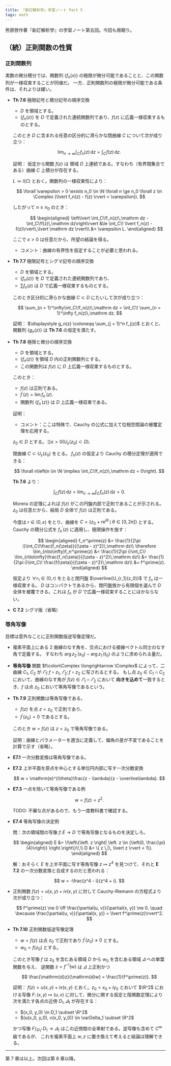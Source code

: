 ```yaml
---
title: 『新訂解析学』学習ノート Part 5
tags: math
---
```


熊原啓作著『新訂解析学』の学習ノート第五回。今回も居眠り。

## （続）正則関数の性質

### 正則関数列

実数の微分積分では、関数列 $\lbrace f_n(x) \rbrace$ の極限が微分可能であることと、この関数列が一様収束することが同値だ。
一方、正則関数列の極限が微分可能である条件は、それよりは緩い。

* **Th 7.6** 極限記号と積分記号の順序交換
  * $D$ を領域とする。
  * $\lbrace f_n(z) \rbrace$ を $D$ で定義された連続関数列であり、$f(z)$ に広義一様収束するものとする。

  このとき $D$ に含まれる任意の区分的に滑らかな閉曲線 $C$ について次が成り立つ：

  $$
  \lim_{n \to \infty}\int_C\!f_n(z)\,\mathrm dz = \int_C\!f(z)\,\mathrm dz.
  $$

  証明：
  仮定から関数 $f(z)$ は 領域 $D$ 上連続である。すなわち（有界閉集合である）曲線 $C$ 上積分が存在する。

  $L \coloneqq l(C)$ とおく。関数列の一様収束性により：

  $$
  \forall \varepsilon > 0
    \exists n_0 \in \N
        \forall n \ge n_0 \forall z \in \Complex (\lvert f_n(z) - f(z) \rvert < \varepsilon)).
  $$

  したがって $n \ge n_0$ のとき：

  $$
  \begin{aligned}
      \left\lvert \int_C\!f_n(z)\,\mathrm dz - \int_C\!f(z)\,\mathrm dz\right\rvert
      &\le \int_C\! \lvert f_n(z) - f(z)\rvert\,\lvert \mathrm dz \rvert\\
      &< \varepsilon L.
  \end{aligned}
  $$

  ここで $\varepsilon > 0$ は任意だから、所望の結論を得る。
  * コメント：曲線の有界性を仮定することが必要と思われる。
* **Th 7.7** 極限記号とシグマ記号の順序交換
  * $D$ を領域とする。
  * $\lbrace f_n(z) \rbrace$ を $D$ で定義された連続関数列であり、
  * $\sum f_n(z)$ は $D$ で広義一様収束するものとする。

  このとき区分的に滑らかな曲線 $C \subset D$ にたいして次が成り立つ：

  $$
  \sum_{n = 1}^\infty\int_C\!f_n(z)\,\mathrm dz
  = \int_C\! \sum_{n = 1}^\infty f_n(z)\,\mathrm dz.
  $$

  証明：
  $\displaystyle g_n(z) \coloneqq \sum_{j = 1}^n f_j(z)$ とおくと、関数列 $\lbrace g_n(z) \rbrace$ は
  **Th 7.6** の仮定を満たす。
* **Th 7.8** 極限と微分の順序交換
  * $D$ を領域とする。
  * $\lbrace f_n(z) \rbrace$ を領域 $D$ 内の正則関数列とする。
  * この関数列は $f(z)$ に $D$ 上広義一様収束するものとする。

  このとき：
  * $f(z)$ は正則である。
  * $f^\prime(z) = \lim f_n^\prime(z).$
  * 関数列 $\lbrace f_n^\prime(z) \rbrace$ は $D$ 上広義一様収束である。

  証明：
  * コメント：ここは特殊で、Cauchy の公式に加えて位相空間論の被覆定理を応用する。

  $z_0 \in D$ とする。$\exists \varepsilon > 0 (U_{\varepsilon}(z_0) \subset D).$

  閉曲線 $C \subset U_{\varepsilon}(z_0)$ をとる。
  $f_n(z)$ の仮定より Cauchy の積分定理が適用できる：

  $$
  \forall n\left(n \in \N \implies \int_C\!f_n(z)\,\mathrm dz = 0\right).
  $$

  **Th 7.6** より：

  $$
  \int_C\!f(z)\,\mathrm dz = \lim_{n\to\infty}\int_C\!f_n(z)\,\mathrm dz = 0.
  $$

  Morera の定理によれば $f(z)$ がこの円盤内部で正則であることが示される。
  $z_0$ は任意だから、結局 $D$ 全体で $f(z)$ は正則である。

  今度は $r \in {(0, \varepsilon)}$ をとり、曲線を $C = \lbrace z_0 + r\mathrm{e}^{i\theta}\,\mid\, \theta \in {[0, 2\pi]} \rbrace$ とする。
  Cauchy の積分公式を $f_n^\prime(z)$ に適用し、極限操作を施す：

  $$
  \begin{aligned}
  f_n^\prime(z) &= \frac{1}{2\pi i}\int_C\!\frac{f_n(\zeta)}{(\zeta - z)^2}\,\mathrm dz\\
  \therefore \lim_{n\to\infty}f_n^\prime(z) &= \frac{1}{2\pi i}\int_C\! \lim_{n\to\infty}\frac{f_n(\zeta)}{(\zeta - z)^2}\,\mathrm dz\\
  &= \frac{1}{2\pi i}\int_C\! \frac{f(\zeta)}{(\zeta - z)^2}\,\mathrm dz\\
  &= f^\prime(z).
  \end{aligned}
  $$

  仮定より $\forall r_1 \in {(0, r)}$ をとると閉円盤 $\overline{U_{r_1}(z_0)}$ で $f_n$ は一様収束する。
  $D$ はコンパクトであるから、閉円盤族から有限個を選んで $D$ 全体を被覆できる。これは $f_n$ が $D$ で広義一様収束することにほかならない。
* **C 7.2** シグマ版（省略）

### 等角写像

目標は意外なことに正則関数版逆写像定理だ。

* 複素平面上にある 2 曲線のなす角を、交点における接線ベクトル同士のなす角で定義する。
  すなわち $\arg z_2^\prime(s_0) - \arg z_1^\prime(t_0)$ のように求められる量だ。
* **等角写像** 関数 $f\colon\Complex \longrightarrow \Complex$ によって、二曲線 $C_1,\;C_2$ が
  $\varGamma_1\colon f \circ z_1,\;\varGamma_2\colon f \circ z_2$ に写されるとする。
  もし点 $z_0 \in C_1 \cap C_2$ において、曲線のなす角が $f(z) \in \varGamma_1 \cap \varGamma_2$ において
  **向きを込めて**一致するとき、$f$ は点 $z_0$ において等角写像であるという。
* **Th 7.9** 正則関数は等角写像である。
  * $f(z)$ を点 $z = z_0$ で正則であり、
  * $f^\prime(z_0) = 0$ であるとする。

  このとき $w = f(z)$ は $z = z_0$ で等角写像である。

  証明：曲線とパラメーターを適当に定義して、偏角の差が不変であることを計算で示す（省略）。
* **E7.1** 一次分数変換は等角写像である。
* **E7.2** 上半平面を原点を中心とする単位円内部に写す一次分数変換

  $$
  w = \mathrm{e}^{i\theta}\frac{z - \lambda}{z - \overline\lambda}.
  $$

* **E7.3** 一点を除いて等角写像である例

  $$
  w = f(z) = z^2.
  $$

  TODO: 不審な点があるので、もう一度教科書で確認する。
* **E7.4** 等角写像の決定例

  問：次の領域間の写像 $f\colon E \longrightarrow D$ で等角写像となるものを決定しろ。

  $$
  \begin{aligned}
      E &= \!\left\{\left. z \right| \left. z \in {\left(0, \frac{\pi}{4}\right)} \right.\right\}\!,\\
      D &= \{ z \,|\, \lvert z \rvert < 1\}.
  \end{aligned}
  $$

  解：おそらく $E$ を上半平面に写す等角写像 $z \longmapsto z^4$ を見つけて、それと **E 7.2** の一次分数変換と合成するのだと思われる：

  $$
  w = -\frac{z^4 - i}{z^4 + i}.
  $$

* 正則関数 $f(z) = u(x, y) + iv(x, y)$ に対して Cauchy-Riemann の方程式より次が成り立つ：

  $$
  f^\prime(z) \ne 0 \iff \frac{\partial(u, v)}{\partial(x, y)} \ne 0.
  \quad \because \frac{\partial(u, v)}{\partial(x, y)} = \lvert f^\prime(z)\rvert^2.
  $$

* **Th 7.10** 正則関数版逆写像定理
  * $w = f(z)$ は点 $z_0$ で正則であり $f^\prime(z_0) \ne 0$ とする。
  * $w_0 = f(z_0)$ とする。

  このとき写像 $f$ は $z_0$ を含むある領域 $D$ から $w_0$ を含むある領域 $\varDelta$ への単葉関数を与え、
  逆関数 $z = f^{-1}(w)$ は $\varDelta$ 上正則かつ

  $$
  \frac{\mathrm{d}z}{\mathrm{d}w} = \frac{1}{f^\prime(z)}.
  $$

  証明：
  $f(z) = u(x, y) + iv(x, y)$ とおく。$z_0 = x_0 + i y_0$ とおいて
  $\R^2$ における写像 $F\colon(x, y) \longmapsto (u, v)$ に対して、微分に関する仮定と陰関数定理により次を満たす各点の近傍 $D_1, \varDelta_1$ が存在する：

  * $(x_0, y_0) \in D_1 \subset \R^2$
  * $(u(x_0, y_0), v(x_0, y_0)) \in \varDelta_1 \subset \R^2$

  かつ写像 $F\mid_{D_1}\colon D_1 \longrightarrow \varDelta_1$ はこの近傍間の全単射である。逆写像も含めて $C^\infty$ 級であるが、
  これを複素平面上 $w, z$ に置き換えて考えると結論は理解できる。

----

第 7 章は以上。次回は第 8 章以降。
